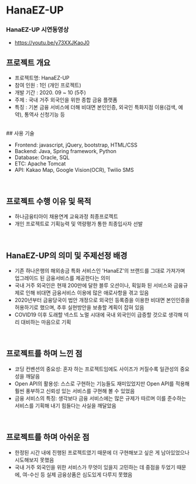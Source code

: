 # HanaEZ-UP


### HanaEZ-UP 시연동영상
- https://youtu.be/y73XXJKaoJ0



## 프로젝트 개요

- 프로젝트명: HanaEZ-UP
- 참여 인원 : 1인 (개인 프로젝트)
- 개발 기간 : 2020. 09 ~ 10 (5주)
- 주제 : 국내 거주 외국인을 위한 종합 금융 플랫폼
- 특징 : 기본 금융 서비스에 더해 비대면 본인인증, 외국인 특화지점 이용(검색, 예약), 통역사 신청기능 등

<br />
## 사용 기술

- Frontend: javascript, jQuery, bootstrap, HTML/CSS
- Backend: Java, Spring framework, Python
- Database: Oracle, SQL
- ETC: Apache Tomcat
- API: Kakao Map, Google Vision(OCR), Twilio SMS

<br />

## 프로젝트 수행 이유 및 목적

- 하나금융티아이 채용연계 교육과정 최종프로젝트
- 개인 프로젝트로 기획능력 및 역량평가 통한 최종입사자 선발

<br />

## HanaEZ-UP의 의미 및 주제선정 배경

- 기존 하나은행의 해외송금 특화 서비스인 'HanaEZ'의 브랜드를 그대로 가져가며 업그레이드 된 금융서비스를 제공한다는 의미
- 국내 거주 외국인은 현재 200만에 달한 블루 오션이나, 획일화 된 서비스와 금융규제로 인해 비대면 금융서비스 이용에 많은 애로사항을 겪고 있음
- 2020년부터 금융당국이 법안 개정으로 외국인 등록증을 이용한 비대면 본인인증을 허용하기로 했으며, 추후 실현방안을 보충할 계획이 잡혀 있음
- COVID19 이후 도래할 넥스트 노멀 시대에 국내 외국인이 급증할 것으로 생각해 미리 대비하는 마음으로 기획

<br />

## 프로젝트를 하며 느낀 점

- 코딩 컨벤션의 중요성: 혼자 하는 프로젝트임에도 사이즈가 커질수록 일관성의 중요성을 깨달음
- Open API의 활용성: 스스로 구현하는 기능들도 재미있었지만 Open API를 적용해 훨씬 풍부하고 신뢰성 있는 서비스를 구현해 볼 수 있었음
- 금융 서비스의 특징: 생각보다 금융 서비스에는 많은 규제가 따르며 이를 준수하는 서비스를 기획해 내기 힘들다는 사실을 깨달았음

<br />

## 프로젝트를 하며 아쉬운 점

- 한정된 시간 내에 진행된 프로젝트였기 때문에 더 구현해보고 싶은 게 남아있었으나 시도해보지 못했음
- 국내 거주 외국인을 위한 서비스가 무엇이 있을지 고민하는 데 중점을 두었기 때문에, 여-수신 등 실제 금융상품은 심도있게 다루지 못했음

<br />
